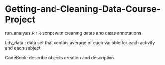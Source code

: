# Getting-and-Cleaning-Data-Course-Project

run_analysis.R : R script with cleaning datas and datas annotations

tidy_data : data set that contais average of each variable for each activity and each subject

CodeBook: describe objects creation and description
